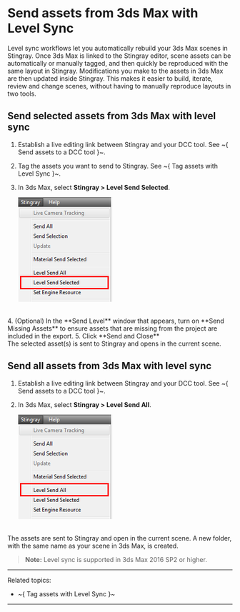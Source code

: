 # Send assets from 3ds Max with Level Sync

Level sync workflows let you automatically rebuild your 3ds Max scenes in Stingray. Once 3ds Max is linked to the Stingray editor, scene assets can be automatically or manually tagged, and then quickly be reproduced with the same layout in Stingray. Modifications you make to the assets in 3ds Max are then updated inside Stingray. This makes it easier to build, iterate, review and change scenes, without having to manually reproduce layouts in two tools.

## Send selected assets from 3ds Max with level sync

1. Establish a live editing link between Stingray and your DCC tool. See ~{ Send assets to a DCC tool }~.
2. Tag the assets you want to send to Stingray. See ~{ Tag assets with Level Sync }~.
3. In 3ds Max, select **Stingray > Level Send Selected**.

  	![Level Send Selected](../../images/level_sync_send_selected.png)
<br>
4. (Optional) In the **Send Level** window that appears, turn on **Send Missing Assets** to ensure assets that are missing from the project are included in the export.
5. Click **Send and Close**
<br>
  The selected asset(s) is sent to Stingray and opens in the current scene.

## Send all assets from 3ds Max with level sync
1. Establish a live editing link between Stingray and your DCC tool. See ~{ Send assets to a DCC tool }~.
2. In 3ds Max, select **Stingray > Level Send All**.

  	![Level Send All](../../images/level_sync_send_all.png)
<br>
  The assets are sent to Stingray and open in the current scene. A new folder, with the same name as your scene in 3ds Max, is created.

>**Note:** Level sync is supported in 3ds Max 2016 SP2 or higher.

---
Related topics:
- ~{ Tag assets with Level Sync }~
---

